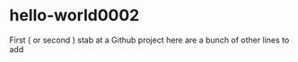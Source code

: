 # hello-world0002
First ( or second ) stab at a Github project
here
are a bunch
of other lines
to add
